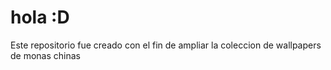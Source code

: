 # hola :D

Este repositorio fue creado con el fin de ampliar la coleccion de wallpapers de monas chinas
